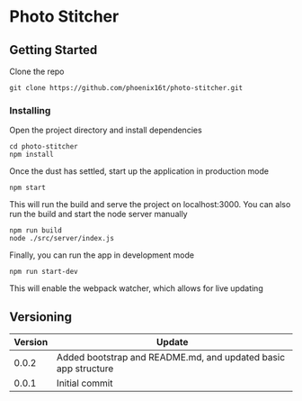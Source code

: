 # Photo Stitcher

## Getting Started
Clone the repo
```
git clone https://github.com/phoenix16t/photo-stitcher.git
```

### Installing
Open the project directory and install dependencies
```
cd photo-stitcher
npm install
```
Once the dust has settled, start up the application in production mode
```
npm start
```
This will run the build and serve the project on localhost:3000. You can also run the build and start the node server manually
```
npm run build
node ./src/server/index.js
```
Finally, you can run the app in development mode
```
npm run start-dev
```
This will enable the webpack watcher, which allows for live updating

## Versioning
Version | Update
--- | --- |
0.0.2 | Added bootstrap and README.md, and updated basic app structure
0.0.1 | Initial commit
